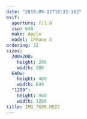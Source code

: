 ```yaml
---
date: "2019-09-12T18:32:16Z"
exif:
  aperture: f/1.8
  iso: 640
  make: Apple
  model: iPhone X
ordering: 32
sizes:
  200x200:
    height: 200
    width: 200
  640w:
    height: 480
    width: 640
  "1280":
    height: 960
    width: 1280
title: IMG_7690.HEIC
---
```

